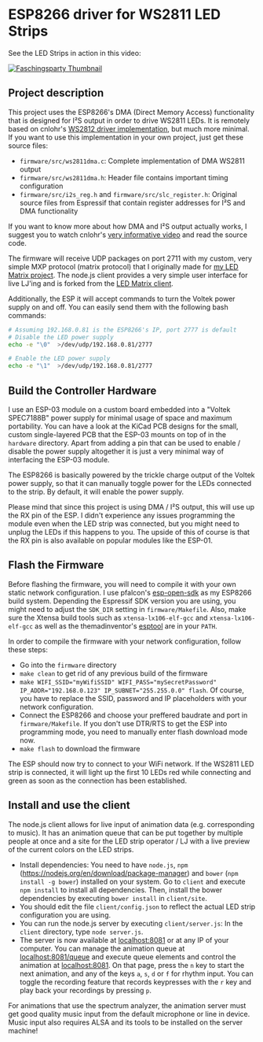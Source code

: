# ESP8266 driver for WS2811 LED Strips
See the LED Strips in action in this video:

[![Faschingsparty Thumbnail](http://img.youtube.com/vi/3oMDUkM88Io/0.jpg)](https://www.youtube.com/watch?v=3oMDUkM88Io)

## Project description
This project uses the ESP8266's DMA (Direct Memory Access) functionality that is designed for I²S output in order to drive WS2811 LEDs. It is remotely based on cnlohr's [WS2812 driver implementation](https://github.com/cnlohr/esp8266ws2812i2s), but much more minimal. If you want to use this implementation in your own project, just get these source files:
* `firmware/src/ws2811dma.c`: Complete implementation of DMA WS2811 output
* `firmware/src/ws2811dma.h`: Header file contains important timing configuration
* `firmware/src/i2s_reg.h` and `firmware/src/slc_register.h`: Original source files from Espressif that contain register addresses for I²S and DMA functionality

If you want to know more about how DMA and I²S output actually works, I suggest you to watch cnlohr's [very informative video](https://www.youtube.com/watch?v=6zqGwxqJQnw) and read the source code.

The firmware will receive UDP packages on port 2711 with my custom, very simple MXP protocol (matrix protocol) that I originally made for [my LED Matrix project](https://github.com/Jeija/WS2811LEDMatrix). The node.js client provides a very simple user interface for live LJ'ing and is forked from the [LED Matrix client](https://github.com/Jeija/WS2811LEDMatrix).

Additionally, the ESP it will accept commands to turn the Voltek power supply on and off. You can easily send them with the following bash commands:
```bash
# Assuming 192.168.0.81 is the ESP8266's IP, port 2777 is default
# Disable the LED power supply
echo -e "\0"  >/dev/udp/192.168.0.81/2777

# Enable the LED power supply
echo -e "\1"  >/dev/udp/192.168.0.81/2777
```

## Build the Controller Hardware
I use an ESP-03 module on a custom board embedded into a "Voltek SPEC7188B" power supply for minimal usage of space and maximum portability. You can have a look at the KiCad PCB designs for the small, custom single-layered PCB that the ESP-03 mounts on top of in the `hardware` directory. Apart from adding a pin that can be used to enable / disable the power supply altogether it is just a very minimal way of interfacing the ESP-03 module.

The ESP8266 is basically powered by the trickle charge output of the Voltek power supply, so that it can manually toggle power for the LEDs connected to the strip. By default, it will enable the power supply.

Please mind that since this project is using DMA / I²S output, this will use up the RX pin of the ESP. I didn't experience any issues programming the module even when the LED strip was connected, but you might need to unplug the LEDs if this happens to you. The upside of this of course is that the RX pin is also available on popular modules like the ESP-01.

## Flash the Firmware
Before flashing the firmware, you will need to compile it with your own static network configuration. I use pfalcon's [esp-open-sdk](https://github.com/pfalcon/esp-open-sdk) as my ESP8266 build system. Depending the Espressif SDK version you are using, you might need to adjust the `SDK_DIR` setting in `firmware/Makefile`. Also, make sure the Xtensa build tools such as `xtensa-lx106-elf-gcc` and `xtensa-lx106-elf-gcc` as well as the themadinventor's [esptool](https://github.com/themadinventor/esptool) are in your `PATH`.

In order to compile the firmware with your network configuration, follow these steps:
* Go into the `firmware` directory
* `make clean` to get rid of any previous build of the firmware
* `make WIFI_SSID="myWifiSSID" WIFI_PASS="mySecretPassword" IP_ADDR="192.168.0.123" IP_SUBNET="255.255.0.0" flash`. Of course, you have to replace the SSID, password and IP placeholders with your network configuration.
* Connect the ESP8266 and choose your preffered baudrate and port in `firmware/Makefile`. If you don't use DTR/RTS to get the ESP into programming mode, you need to manually enter flash download mode now.
* `make flash` to download the firmware

The ESP should now try to connect to your WiFi network. If the WS2811 LED strip is connected, it will light up the first 10 LEDs red while connecting and green as soon as the connection has been established.

## Install and use the client
The node.js client allows for live input of animation data (e.g. corresponding to music). It has an animation queue that can be put together by multiple people at once and a site for the LED strip operator / LJ with a live preview of the current colors on the LED strips.

* Install dependencies: You need to have `node.js`, `npm` (https://nodejs.org/en/download/package-manager) and `bower` (`npm install -g bower`) installed on your system. Go to `client` and execute `npm install` to install all dependencies. Then, install the bower dependencies by executing `bower install` in `client/site`.
* You should edit the file `client/config.json` to reflect the actual LED strip configuration you are using.
* You can run the node.js server by executing `client/server.js`: In the `client` directory, type `node server.js`.
* The server is now available at [localhost:8081](http://localhost:8081) or at any IP of your computer. You can manage the animation queue at [localhost:8081/queue](http://localhost:8081/queue) and execute queue elements and control the animation at [localhost:8081](http://localhost:8081). On that page, press the `n` key to start the next animation, and any of the keys `a`, `s`, `d` or `f` for rhythm input. You can toggle the recording feature that records keypresses with the `r` key and play back your recordings by pressing `p`.

For animations that use the spectrum analyzer, the animation server must get good quality music input from the default microphone or line in device. Music input also requires ALSA and its tools to be installed on the server machine!
